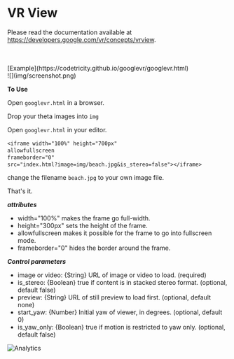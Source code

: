 VR View
=======

Please read the documentation available at
<https://developers.google.com/vr/concepts/vrview>.

<br>
<br>
[Example](https://codetricity.github.io/googlevr/googlevr.html)

<br>
![](img/screenshot.png)

__To Use__

Open `googlevr.html` in a browser.

Drop your theta images into `img`

Open `googlevr.html` in your editor.


    <iframe width="100%" height="700px"
    allowfullscreen
    frameborder="0"
    src="index.html?image=img/beach.jpg&is_stereo=false"></iframe>

change the filename `beach.jpg` to your own image file.

That's it.

___attributes___

* width="100%" makes the frame go full-width.
* height="300px" sets the height of the frame.
* allowfullscreen makes it possible for the frame to go into fullscreen mode.
* frameborder="0" hides the border around the frame.

___Control parameters___

* image or video: {String} URL of image or video to load. (required)
* is_stereo: {Boolean} true if content is in stacked stereo format. (optional, default false)
* preview: {String} URL of still preview to load first. (optional, default none)
* start_yaw: {Number} Initial yaw of viewer, in degrees. (optional, default 0)
* is_yaw_only: {Boolean} true if motion is restricted to yaw only. (optional, default false)

![Analytics](https://ga-beacon.appspot.com/UA-73311422-5/liveviewer-p5)

